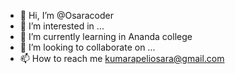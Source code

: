 - 👋 Hi, I’m @Osaracoder
- 👀 I’m interested in ...
- 🌱 I’m currently learning in Ananda college
- 💞️ I’m looking to collaborate on ...
- 📫 How to reach me kumarapeliosara@gmail.com

<!---
Osaracodet/Osaracodet is a ✨ special ✨ repository because its `README.md` (this file) appears on your GitHub profile.
You can click the Preview link to take a look at your changes.
--->

